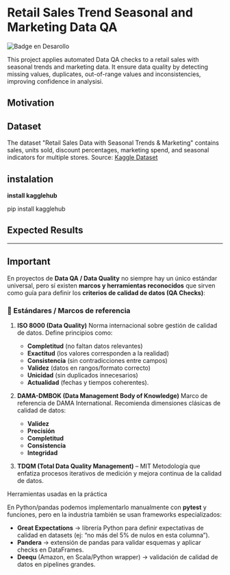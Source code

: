 
# Retail Sales Trend Seasonal and Marketing Data QA

![Badge en Desarollo](https://img.shields.io/badge/STATUS-EN%20DESAROLLO-green)

This project applies automated Data QA checks to a retail sales with seasonal trends and marketing data.
It ensure data quality by detecting missing values, duplicates, out-of-range values and inconsistencies, improving confidence in analysisi.

## Motivation

## Dataset
The dataset "Retail Sales Data with Seasonal Trends & Marketing" contains sales, units sold, discount percentages, marketing spend, and seasonal indicators for multiple stores. 
Source: [Kaggle Dataset](https://www.kaggle.com/datasets/delafuenteo/retail-sales-csv/data)

## instalation

**install kagglehub**

pip install kagglehub


## Expected Results






--------------
## Important 

 En proyectos de **Data QA / Data Quality** no siempre hay un único estándar universal, pero sí existen **marcos y herramientas reconocidos** que sirven como guía para definir los **criterios de calidad de datos (QA Checks)**:

### 🔹 Estándares / Marcos de referencia

1. **ISO 8000 (Data Quality)**
   Norma internacional sobre gestión de calidad de datos. Define principios como:

   * **Completitud** (no faltan datos relevantes)
   * **Exactitud** (los valores corresponden a la realidad)
   * **Consistencia** (sin contradicciones entre campos)
   * **Validez** (datos en rangos/formato correcto)
   * **Unicidad** (sin duplicados innecesarios)
   * **Actualidad** (fechas y tiempos coherentes).

2. **DAMA-DMBOK (Data Management Body of Knowledge)**
   Marco de referencia de DAMA International. Recomienda dimensiones clásicas de calidad de datos:

   * **Validez**
   * **Precisión**
   * **Completitud**
   * **Consistencia**
   * **Integridad**

3. **TDQM (Total Data Quality Management)** – MIT
   Metodología que enfatiza procesos iterativos de medición y mejora continua de la calidad de datos.

Herramientas usadas en la práctica

En Python/pandas podemos implementarlo manualmente con **pytest** y funciones, pero en la industria también se usan frameworks especializados:

* **Great Expectations** → librería Python para definir expectativas de calidad en datasets (ej: “no más del 5% de nulos en esta columna”).
* **Pandera** → extensión de pandas para validar esquemas y aplicar checks en DataFrames.
* **Deequ** (Amazon, en Scala/Python wrapper) → validación de calidad de datos en pipelines grandes.

